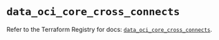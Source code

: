 # `data_oci_core_cross_connects`

Refer to the Terraform Registry for docs: [`data_oci_core_cross_connects`](https://registry.terraform.io/providers/hashicorp/oci/7.19.0/docs/data-sources/core_cross_connects).
